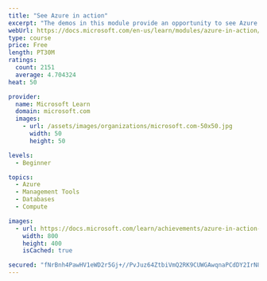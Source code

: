 ```yaml
---
title: "See Azure in action"
excerpt: "The demos in this module provide an opportunity to see Azure in action."
webUrl: https://docs.microsoft.com/en-us/learn/modules/azure-in-action/
type: course
price: Free
length: PT30M
ratings:
  count: 2151
  average: 4.704324
heat: 50

provider:
  name: Microsoft Learn
  domain: microsoft.com
  images:
    - url: /assets/images/organizations/microsoft.com-50x50.jpg
      width: 50
      height: 50

levels:
  - Beginner

topics:
  - Azure
  - Management Tools
  - Databases
  - Compute

images:
  - url: https://docs.microsoft.com/learn/achievements/azure-in-action-social.png
    width: 800
    height: 400
    isCached: true

secured: "fNrBnh4PawHV1eWD2r5Gj+//PvJuz64ZtbiVmQ2RK9CUWGAwqnaPCdDY2IrN8wwfML5uJFQvlQECkmsLJlULMnNADsNLcGkEzwwHZOmiTMwyQLnVcC3WeM6AaT9VK0zXX02t8WeAsKRkmGPRdW6VsklOdGBTDg6lQbuLdwG+grFEm29KfJZqRvL9LPeeU3uTmaM5X9IF+lWyL3ZWwl2fB/Zz4O72rd7fQbS7DAInead0YdTQiznoKfp6LZ3s9pR9rHvTGCh73QPCgLAYXrMixyJSkpZva1YtqvLfL61Gk0y7Imgdc4dButGUWWB40FyJQwD/Bl5TicuC5j4ZxixJp3VnopvNJ10B1flYh/IIBLx60AILNq7Fh2vTj623WV5nkbvkXMhlYo72x4IMgfccmca0mTgVCO3UsfgufRzkZn8=;/NR5v5myYy5UBr+uHeebQA=="
---
```


